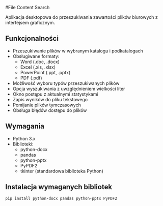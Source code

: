 #File Content Search

Aplikacja desktopowa do przeszukiwania zawartości plików biurowych z interfejsem graficznym.

## Funkcjonalności

- Przeszukiwanie plików w wybranym katalogu i podkatalogach
- Obsługiwane formaty:
  - Word (.doc, .docx)
  - Excel (.xls, .xlsx) 
  - PowerPoint (.ppt, .pptx)
  - PDF (.pdf)
- Możliwość wyboru typów przeszukiwanych plików
- Opcja wyszukiwania z uwzględnieniem wielkości liter
- Okno postępu z aktualnymi statystykami
- Zapis wyników do pliku tekstowego
- Pomijanie plików tymczasowych
- Obsługa błędów dostępu do plików

## Wymagania

- Python 3.x
- Biblioteki:
  - python-docx
  - pandas
  - python-pptx
  - PyPDF2
  - tkinter (standardowa biblioteka Python)

## Instalacja wymaganych bibliotek

```bash
pip install python-docx pandas python-pptx PyPDF2

